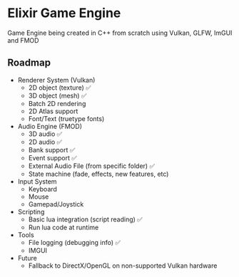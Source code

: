 # Elixir Game Engine

Game Engine being created in C++ from scratch using Vulkan, GLFW, ImGUI and FMOD

## Roadmap

- Renderer System (Vulkan)
  - 2D object (texture) ✅
  - 3D object (mesh) ✅
  - Batch 2D rendering
  - 2D Atlas support
  - Font/Text (truetype fonts)
- Audio Engine (FMOD)
  - 3D audio ✅
  - 2D audio ✅
  - Bank support ✅
  - Event support ✅
  - External Audio File (from specific folder) ✅
  - State machine (fade, effects, new features, etc)
- Input System
  - Keyboard
  - Mouse
  - Gamepad/Joystick
- Scripting
  - Basic lua integration (script reading) ✅
  - Run lua code at runtime
- Tools
  - File logging (debugging info) ✅
  - IMGUI
- Future
  - Fallback to DirectX/OpenGL on non-supported Vulkan hardware